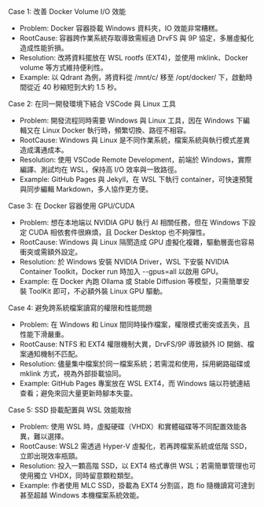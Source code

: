 Case 1: 改善 Docker Volume I/O 效能  
- Problem: Docker 容器掛載 Windows 資料夾，IO 效能非常糟糕。  
- RootCause: 容器跨作業系統存取導致需經過 DrvFS 與 9P 協定，多層虛擬化造成性能折損。  
- Resolution: 改將資料擺放在 WSL rootfs (EXT4)，並使用 mklink、Docker volume 等方式維持便利性。  
- Example: 以 Qdrant 為例，將資料從 /mnt/c/ 移至 /opt/docker/ 下，啟動時間從近 40 秒縮短到大約 1.5 秒。  

Case 2: 在同一開發環境下結合 VSCode 與 Linux 工具  
- Problem: 開發流程同時需要 Windows 與 Linux 工具，因在 Windows 下編輯又在 Linux Docker 執行時，頻繁切換、路徑不相容。  
- RootCause: Windows 與 Linux 是不同作業系統，檔案系統與執行模式差異造成溝通成本。  
- Resolution: 使用 VSCode Remote Development，前端於 Windows，實際編譯、測試均在 WSL，保持高 I/O 效率與一致路徑。  
- Example: GitHub Pages 與 Jekyll，在 WSL 下執行 container，可快速預覽與同步編輯 Markdown，多人協作更方便。  

Case 3: 在 Docker 容器使用 GPU/CUDA  
- Problem: 想在本地端以 NVIDIA GPU 執行 AI 相關任務，但在 Windows 下設定 CUDA 相依套件很麻煩，且 Docker Desktop 也不夠彈性。  
- RootCause: Windows 與 Linux 隔閡造成 GPU 虛擬化複雜，驅動層面也容易衝突或需額外設定。  
- Resolution: 於 Windows 安裝 NVIDIA Driver，WSL 下安裝 NVIDIA Container Toolkit，Docker run 時加入 --gpus=all 以啟用 GPU。  
- Example: 在 Docker 內跑 Ollama 或 Stable Diffusion 等模型，只需簡單安裝 ToolKit 即可，不必額外裝 Linux GPU 驅動。  

Case 4: 避免跨系統檔案讀寫的權限和性能問題  
- Problem: 在 Windows 和 Linux 間同時操作檔案，權限模式衝突或丟失，且性能下滑嚴重。  
- RootCause: NTFS 和 EXT4 權限機制大異，DrvFS/9P 導致額外 IO 開銷、檔案通知機制不匹配。  
- Resolution: 儘量集中檔案於同一檔案系統；若需混和使用，採用網路磁碟或 mklink 方式，視為外部掛載協同。  
- Example: GitHub Pages 專案放在 WSL EXT4，而 Windows 端以符號連結查看；避免來回大量更新時腳本失靈。  

Case 5: SSD 掛載配置與 WSL 效能取捨  
- Problem: 使用 WSL 時，虛擬硬碟（VHDX）和實體磁碟等不同配置效能各異，難以選擇。  
- RootCause: WSL2 需透過 Hyper-V 虛擬化，若再跨檔案系統或低階 SSD，立即出現效率瓶頸。  
- Resolution: 投入一顆高階 SSD，以 EXT4 格式專供 WSL；若需簡單管理也可使用獨立 VHDX，同時留意顆粒類型。  
- Example: 作者使用 MLC SSD，掛載為 EXT4 分割區，跑 fio 隨機讀寫可達到甚至超越 Windows 本機檔案系統效能。  